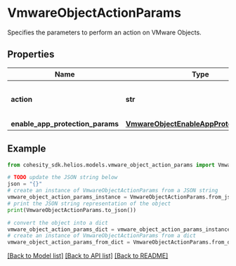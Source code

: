 # VmwareObjectActionParams

Specifies the parameters to perform an action on VMware Objects.

## Properties

Name | Type | Description | Notes
------------ | ------------- | ------------- | -------------
**action** | **str** | Specifies the action on the Object. | 
**enable_app_protection_params** | [**VmwareObjectEnableAppProtectionParams**](VmwareObjectEnableAppProtectionParams.md) |  | [optional] 

## Example

```python
from cohesity_sdk.helios.models.vmware_object_action_params import VmwareObjectActionParams

# TODO update the JSON string below
json = "{}"
# create an instance of VmwareObjectActionParams from a JSON string
vmware_object_action_params_instance = VmwareObjectActionParams.from_json(json)
# print the JSON string representation of the object
print(VmwareObjectActionParams.to_json())

# convert the object into a dict
vmware_object_action_params_dict = vmware_object_action_params_instance.to_dict()
# create an instance of VmwareObjectActionParams from a dict
vmware_object_action_params_from_dict = VmwareObjectActionParams.from_dict(vmware_object_action_params_dict)
```
[[Back to Model list]](../README.md#documentation-for-models) [[Back to API list]](../README.md#documentation-for-api-endpoints) [[Back to README]](../README.md)


